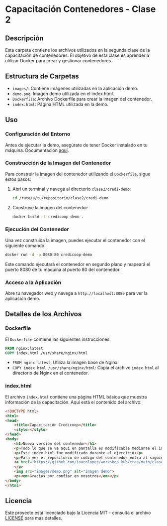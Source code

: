 # Capacitación Contenedores - Clase 2

## Descripción
Esta carpeta contiene los archivos utilizados en la segunda clase de la capacitación de contenedores. El objetivo de esta clase es aprender a utilizar Docker para crear y gestionar contenedores.

## Estructura de Carpetas
- `images/`: Contiene imágenes utilizadas en la aplicación demo.
- `demo.png`: Imagen demo utilizada en el index.html.
- `Dockerfile`: Archivo Dockerfile para crear la imagen del contenedor.
- `index.html`: Página HTML utilizada en la demo.

## Uso

### Configuración del Entorno
Antes de ejecutar la demo, asegúrate de tener Docker instalado en tu máquina. Documentación  [aquí](https://docs.docker.com/engine/install/).

### Construcción de la Imagen del Contenedor
Para construir la imagen del contenedor utilizando el `Dockerfile`, sigue estos pasos:

1. Abrí un terminal y navegá al directorio `clase2/credi-demo`:
    ```sh
    cd /ruta/a/tu/repositorio/clase2/credi-demo
    ```

2. Construye la imagen del contenedor:
    ```sh
    docker build -t credicoop-demo .
    ```

### Ejecución del Contenedor
Una vez construida la imagen, puedes ejecutar el contenedor con el siguiente comando:

```sh
docker run -d -p 8080:80 credicoop-demo
```

Este comando ejecutará el contenedor en segundo plano y mapeará el puerto 8080 de tu máquina al puerto 80 del contenedor.

### Acceso a la Aplicación
Abre tu navegador web y navega a `http://localhost:8080` para ver la aplicación demo.

## Detalles de los Archivos

### Dockerfile
El `Dockerfile` contiene las siguientes instrucciones:

```dockerfile
FROM nginx:latest
COPY index.html /usr/share/nginx/html
```

- `FROM nginx:latest`: Utiliza la imagen base de Nginx.
- `COPY index.html /usr/share/nginx/html`: Copia el archivo `index.html` al directorio de Nginx en el contenedor.

### index.html
El archivo `index.html` contiene una página HTML básica que muestra información de la capacitación. Aquí está el contenido del archivo:

```html
<!DOCTYPE html>
<html>
<head>
    <title>Capacitación Credicoop</title>
    <style></style>
</head>
<body>
    <h1>Nueva versión del contenedor</h1>
    <p>Todo lo que se ve aquí en pantalla es modificable mediante el index.html</p>
    <p>Este index.html fue modificado durante el ejercicio</p>
    <p>Para ver el repositorio de código del contenedor entra al siguiente link
    <a href="https://github.com/joacolopez/workshop_kub/tree/main/clase1/credi-demo">Gitlab</a>.<br/>
    </p>
    <img src="images/demo.png" alt="imagen demo">
    <p><em>Gracias por confiar en nosotros</em></p>
</body>
</html>
```

## Licencia

Este proyecto está licenciado bajo la Licencia MIT - consulta el archivo [LICENSE](LICENSE) para más detalles.

